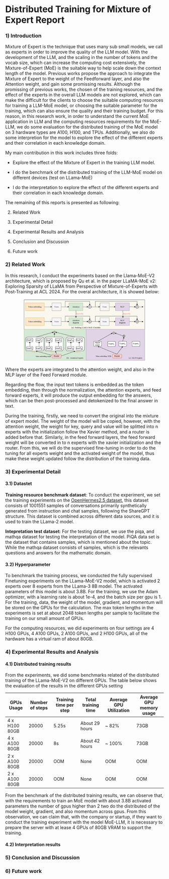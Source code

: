 # Distributed Training for Mixture of Expert Report

### 1) Introduction

Mixture of Expert is the technique that uses many sub small models, we call as experts in order to improve the quality of the LLM model. With the development of the LLM, and the scaling in the number of tokens and the vocab size, which can increase the computing cost extensively, the Mixture-of-Expert (MoE) is the suitable way to help scale down the context length of the model. Previous works propose the approach to integrate the Mixture of Expert to the weight of the Feedforward layer, and also the Attention weight, and gain some promissing results. Although the promissing of previous works, the chosen of the training resources, and the effect of the experts in the overall LLM models are not explored, which can make the difficult for the clients to choose the suitable computing resources for training a LLM-MoE model, or choosing the suitable parameter for the training, which can also ensure the quality and their training budget. For this reason, in this research work, in order to understand the current MoE application in LLM and the computing resources requirements for the MoE-LLM, we do some evaluation for the distributed training of the MoE model on 3 hardware types are A100, H100, and TPUs. Additionally, we also do some interpretion for the model to explore the effect of the different experts and their correlation in each knowledge domain. 

My main contribution in this work includes three folds:

- Explore the effect of the Mixture of Expert in the training LLM model.

- I do the benchmark of the distributed training of the LLM-MoE model on different devices (test on LLama-MoE)

- I do the interpretation to explore the effect of the different experts and their correlation in each knowledge domain. 

The remaining of this reports is presented as following:

2) Related Work

3) Experimental Detail

4) Experimental Results and Analysis

5) Conclusion and Discussion

6) Future work

### 2) Related Work

In this research, I conduct the experiments based on the Llama-MoE-V2 architecture, which is proposed by Qu et al. in the paper LLaMA-MoE v2: Exploring Sparsity of LLaMA from Perspective of Mixture-of-Experts with Post-Training at ACL 2024. For the overal architecture, it is showed below:

<div align="center">
    <a href="./">
        <img src="imgs/llama_moev2.jpg" width="79%"/>
    </a>
</div>

Where the experts are integrated to the attention weight, and also in the MLP layer of the Feed Forward module.

Regarding the flow, the input text tokens is embedded as the token embedding, then through the normalization, the attention experts, and feed forward experts, it will produce the output embedding for the answers, which can be then post-processed and detokenized to the final answer in text.

During the training, firstly, we need to convert the original into the mixture of expert model. The weight of the model will be copied, however, with the attention weight, the weight for key, query and value will be splitted into n experts with the initialization follow the Xavier method, and a router is added before that. Similarly, in the feed forward layers, the feed forward weight will be converted in to n experts with the xavier initialization and the router. From this, we will do the supervised fine-tuning in order to do the tuning for all experts weight and the activated weight of the model, thus make these weight updated follow the distribution of the training data.

### 3) Experimental Detail

#### 3.1) Datastet

**Training resource benchmark dataset**: To conduct the experiment, we set the training experiments on the [OpenHermes2.5 dataset](https://huggingface.co/datasets/teknium/OpenHermes-2.5/tree/main), this dataset consists of 1001551 samples of conversations primarily synthetically generated from instruction and chat samples, following the ShareGPT structure. This dataset is combined across different data sources, and it is used to train the LLama-2 model.

**Intepretation test dataset**: For the testing dataset, we use the piqa, and mathqa dataset for testing the interpretation of the model. PiQA data set is the dataset that contains samples, which is mentioned about the topic. While the mathqa dataset consists of samples, which is the relevants questions and answers for the mathematic domain.

#### 3.2) Hyperparameter

To benchmark the training process, we conducted the fully supervised Finetuning experiments on the LLama-MoE-V2 model, which is activated 2 experts over 8 experts from the LLama-3 8B model. The activated parameters of this model is about 3.8B. For the training, we use the Adam optimizer, with a learning rate is about 1e-4, and the batch size per gpu is 1. For the training, data, the weight of the model, gradient, and momentum will be stored on the GPUs for the calculation. The max token lengths in the experiments is set at about 2048 token lengths per sample to facilitate the training on our small amount of GPUs. 

For the computing resources, we did experiments on four settings are 4 H100 GPUs, 4 A100 GPUs, 2 A100 GPUs, and 2 H100 GPUs, all of the hardware has a virtual ram of about 80GB.


### 4) Experimental Results and Analysis

#### 4.1) Distributed training results
From the experiments, we did some benchmarks related of the distributed training of the LLama-MoE-V2 on different GPUs. The table below shows the evaluation of the results in the different GPUs setting

| GPUs Usage | Number of steps | Training time per step | Total training time | Average GPU Utilization | Average GPU memory usage|
| ------------- | ------------- |  ------------- |  ------------- |  ------------- |  ------------- |
| 4 x H100 80GB   | 20000  | 5.25s | About 29 hours |  ~ 82% | 73GB |
| 4 x A100 80GB  | 20000 | 8s | About 42 hours | ~ 100% | 73GB |
| 2 x A100 80GB  | 20000 | OOM | None | OOM | OOM |
| 2 x A100 80GB  | 20000 | OOM | None | OOM | OOM |

From the benchmark of the distributed training results, we can observe that, with the requirements to train an MoE model with about 3.8B activated parameters the number of gpus higher than 2 two do the distributed of the model weight, gradient, and also momentum across gpus. From this observation, we can claim that, with the company or startup, if they want to conduct the training experiment with the model MoE-LLM, it is necessary to prepare the server with at lease 4 GPUs of 80GB VRAM to support the training.

#### 4.2) Interpretation results

### 5) Conclusion and Discussion

### 6) Future work
